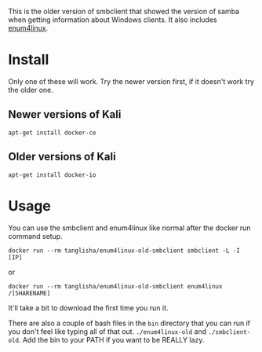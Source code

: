 This is the older version of smbclient that showed the version of samba when getting information about Windows clients. It also includes [enum4linux](https://github.com/portcullislabs/enum4linux).

# Install
Only one of these will work. Try the newer version first, if it doesn't work try the older one.

## Newer versions of Kali
`apt-get install docker-ce`

## Older versions of Kali
`apt-get install docker-io`

# Usage
You can use the smbclient and enum4linux like normal after the docker run command setup.

```docker run --rm tanglisha/enum4linux-old-smbclient smbclient -L -I [IP]```

or

```docker run --rm tanglisha/enum4linux-old-smbclient enum4linux /[SHARENAME]```

It'll take a bit to download the first time you run it.

There are also a couple of bash files in the `bin` directory that you can run if you don't feel like typing all of that out. `./enum4linux-old` and `./smbclient-old`. Add the bin to your PATH if you want to be REALLY lazy.
